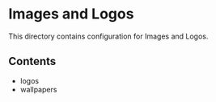 # Images and Logos

This directory contains configuration for Images and Logos.

## Contents

- logos
- wallpapers


